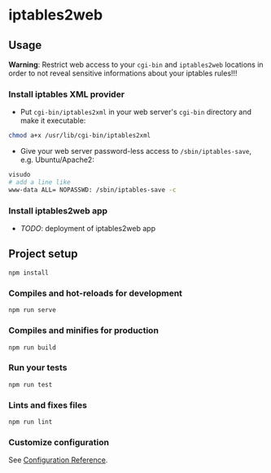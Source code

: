 # iptables2web

## Usage
**Warning**: Restrict web access to your `cgi-bin` and `iptables2web` locations in order to not reveal sensitive informations about your iptables rules!!!  

### Install iptables XML provider
- Put `cgi-bin/iptables2xml` in your web server's `cgi-bin` directory and make it executable:
```bash
chmod a+x /usr/lib/cgi-bin/iptables2xml
```
- Give your web server password-less access to `/sbin/iptables-save`, e.g. Ubuntu/Apache2:
```bash
visudo
# add a line like
www-data ALL= NOPASSWD: /sbin/iptables-save -c
```

### Install iptables2web app
- *TODO*: deployment of iptables2web app

## Project setup
```
npm install
```

### Compiles and hot-reloads for development
```
npm run serve
```

### Compiles and minifies for production
```
npm run build
```

### Run your tests
```
npm run test
```

### Lints and fixes files
```
npm run lint
```

### Customize configuration
See [Configuration Reference](https://cli.vuejs.org/config/).